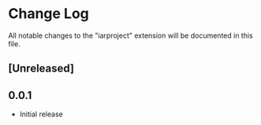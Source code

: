 # Change Log

All notable changes to the "iarproject" extension will be documented in this file.

## [Unreleased]

## 0.0.1

- Initial release